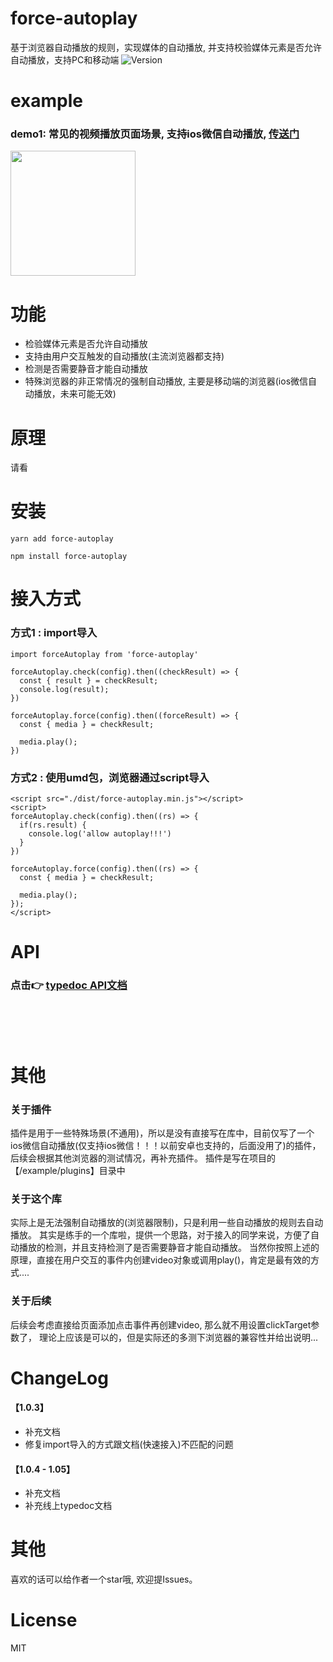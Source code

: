 # force-autoplay
基于浏览器自动播放的规则，实现媒体的自动播放, 并支持校验媒体元素是否允许自动播放，支持PC和移动端
![Version](https://img.shields.io/npm/v/force-autoplay.svg)
</br>

# example
### demo1: 常见的视频播放页面场景, 支持ios微信自动播放, <a href="https://playertest.polyv.net/player2/force-autoplay/scene-live-watch.html">传送门</a>
<img width="200" src="https://playertest.polyv.net/player2/force-autoplay/imgs/scene-demo.png">

# 功能
- 检验媒体元素是否允许自动播放
- 支持由用户交互触发的自动播放(主流浏览器都支持)
- 检测是否需要静音才能自动播放
- 特殊浏览器的非正常情况的强制自动播放, 主要是移动端的浏览器(ios微信自动播放，未来可能无效)


# 原理
请看

# 安装
```
yarn add force-autoplay

npm install force-autoplay
```

# 接入方式
### 方式1 : import导入
```
import forceAutoplay from 'force-autoplay'

forceAutoplay.check(config).then((checkResult) => {
  const { result } = checkResult;
  console.log(result);
})

forceAutoplay.force(config).then((forceResult) => {
  const { media } = checkResult;

  media.play();
})
```

### 方式2 : 使用umd包，浏览器通过script导入
```
<script src="./dist/force-autoplay.min.js"></script>
<script>
forceAutoplay.check(config).then((rs) => {
  if(rs.result) {
    console.log('allow autoplay!!!')
  }
})

forceAutoplay.force(config).then((rs) => {
  const { media } = checkResult;

  media.play();
});
</script>

```



# API
### 点击👉 <a href="http://playertest.polyv.net/player2/force-autoplay/docs/">typedoc API文档</a>

</br>
</br>
</br>


# 其他

### 关于插件
插件是用于一些特殊场景(不通用)，所以是没有直接写在库中，目前仅写了一个ios微信自动播放(仅支持ios微信！！！以前安卓也支持的，后面没用了)的插件，后续会根据其他浏览器的测试情况，再补充插件。
插件是写在项目的【/example/plugins】目录中

### 关于这个库
实际上是无法强制自动播放的(浏览器限制)，只是利用一些自动播放的规则去自动播放。
其实是练手的一个库啦，提供一个思路，对于接入的同学来说，方便了自动播放的检测，并且支持检测了是否需要静音才能自动播放。
当然你按照上述的原理，直接在用户交互的事件内创建video对象或调用play()，肯定是最有效的方式....

### 关于后续
后续会考虑直接给页面添加点击事件再创建video, 那么就不用设置clickTarget参数了， 理论上应该是可以的，但是实际还的多测下浏览器的兼容性并给出说明...


# ChangeLog
#### 【1.0.3】
- 补充文档
- 修复import导入的方式跟文档(快速接入)不匹配的问题

#### 【1.0.4 - 1.05】
- 补充文档
- 补充线上typedoc文档

# 其他
喜欢的话可以给作者一个star哦, 欢迎提Issues。

# License
MIT